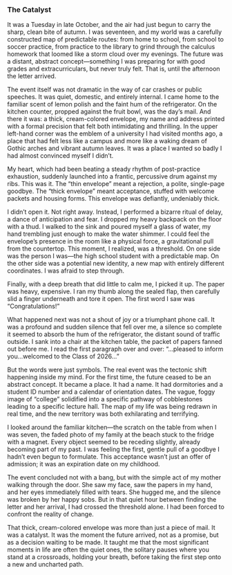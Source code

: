 
### The Catalyst
It was a Tuesday in late October, and the air had just begun to carry the sharp, clean bite of autumn. I was seventeen, and my world was a carefully constructed map of predictable routes: from home to school, from school to soccer practice, from practice to the library to grind through the calculus homework that loomed like a storm cloud over my evenings. The future was a distant, abstract concept—something I was preparing for with good grades and extracurriculars, but never truly felt. That is, until the afternoon the letter arrived.

The event itself was not dramatic in the way of car crashes or public speeches. It was quiet, domestic, and entirely internal. I came home to the familiar scent of lemon polish and the faint hum of the refrigerator. On the kitchen counter, propped against the fruit bowl, was the day’s mail. And there it was: a thick, cream-colored envelope, my name and address printed with a formal precision that felt both intimidating and thrilling. In the upper left-hand corner was the emblem of a university I had visited months ago, a place that had felt less like a campus and more like a waking dream of Gothic arches and vibrant autumn leaves. It was a place I wanted so badly I had almost convinced myself I didn’t.

My heart, which had been beating a steady rhythm of post-practice exhaustion, suddenly launched into a frantic, percussive drum against my ribs. This was it. The “thin envelope” meant a rejection, a polite, single-page goodbye. The “thick envelope” meant acceptance, stuffed with welcome packets and housing forms. This envelope was defiantly, undeniably thick.

I didn’t open it. Not right away. Instead, I performed a bizarre ritual of delay, a dance of anticipation and fear. I dropped my heavy backpack on the floor with a thud. I walked to the sink and poured myself a glass of water, my hand trembling just enough to make the water shimmer. I could feel the envelope’s presence in the room like a physical force, a gravitational pull from the countertop. This moment, I realized, was a threshold. On one side was the person I was—the high school student with a predictable map. On the other side was a potential new identity, a new map with entirely different coordinates. I was afraid to step through.

Finally, with a deep breath that did little to calm me, I picked it up. The paper was heavy, expensive. I ran my thumb along the sealed flap, then carefully slid a finger underneath and tore it open. The first word I saw was “Congratulations!”

What happened next was not a shout of joy or a triumphant phone call. It was a profound and sudden silence that fell over me, a silence so complete it seemed to absorb the hum of the refrigerator, the distant sound of traffic outside. I sank into a chair at the kitchen table, the packet of papers fanned out before me. I read the first paragraph over and over: “...pleased to inform you...welcomed to the Class of 2026...”

But the words were just symbols. The real event was the tectonic shift happening inside my mind. For the first time, the future ceased to be an abstract concept. It became a place. It had a name. It had dormitories and a student ID number and a calendar of orientation dates. The vague, foggy image of “college” solidified into a specific pathway of cobblestones leading to a specific lecture hall. The map of my life was being redrawn in real time, and the new territory was both exhilarating and terrifying.

I looked around the familiar kitchen—the scratch on the table from when I was seven, the faded photo of my family at the beach stuck to the fridge with a magnet. Every object seemed to be receding slightly, already becoming part of my past. I was feeling the first, gentle pull of a goodbye I hadn’t even begun to formulate. This acceptance wasn’t just an offer of admission; it was an expiration date on my childhood.

The event concluded not with a bang, but with the simple act of my mother walking through the door. She saw my face, saw the papers in my hand, and her eyes immediately filled with tears. She hugged me, and the silence was broken by her happy sobs. But in that quiet hour between finding the letter and her arrival, I had crossed the threshold alone. I had been forced to confront the reality of change.

That thick, cream-colored envelope was more than just a piece of mail. It was a catalyst. It was the moment the future arrived, not as a promise, but as a decision waiting to be made. It taught me that the most significant moments in life are often the quiet ones, the solitary pauses where you stand at a crossroads, holding your breath, before taking the first step onto a new and uncharted path.